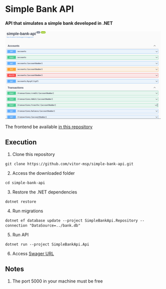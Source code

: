 # Simple Bank API

#### API that simulates a simple bank developed in .NET

![API Swagger screenshot](assets/api-print.png)

The frontend be available [in this repository](https://github.com/vitor-msp/simple-bank-front)

## Execution

1. Clone this repository
```
git clone https://github.com/vitor-msp/simple-bank-api.git
```

2. Access the downloaded folder
```
cd simple-bank-api
```

3. Restore the .NET dependencies
```
dotnet restore
```

4. Run migrations
```
dotnet ef database update --project SimpleBankApi.Repository --connection "DataSource=../bank.db"
```

5. Run API
```
dotnet run --project SimpleBankApi.Api
```

6. Access [Swager URL](http://localhost:5000/swagger)

## Notes

1. The port 5000 in your machine must be free